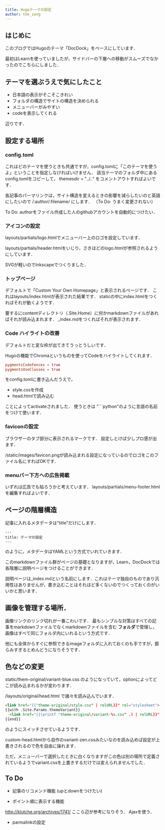 ```yaml
---
title: Hugoテーマの設定
author: the_zeng
---
```


## はじめに
このブログではHugoのテーマ「DocDock」をベースにしています．

最初はLearnを使っていましたが，サイドバーの下層への移動がスムーズでなかったのでこちらにしました．



## テーマを選ぶうえで気にしたこと
- 日本語の表示がそこそこきれい
- フォルダの構造でサイトの構造を決められる
- メニューバーがみやすい
- codeを表示してくれる

辺りです．


## 設定する場所

### config.toml
これはどのテーマを使うときも共通ですが，config.tomlに「このテーマを使うよ」ということを指定しなければいけません．
該当テーマのフォルダ中にあるconfig.tomlをコピーして，
themesdir = "../.."
をコメントアウトすればよいです．

各記事のパーマリンクは，サイト構造を変えるときの影響を減らしたいのと英語にしたいので
/:author/:filename/
にします．
（To Do: うまく変更されない）

To Do:
authorをファイル作成した人のgithubアカウントを自動的につけたい．

### アイコンの設定
layouts/partials/logo.htmlでメニューバー上のロゴを設定しています．

layouts/partials/header.htmlをいじり，さきほどのlogo.htmlが参照されるようにしています．

SVGが軽いのでInkscapeでつくりました．

### トップページ
デフォルトで「Custom Your Own Homepage」と表示されるページです．
これはlayouts/index.htmlが表示された結果です．
staticの中にindex.htmlをつくればそれが動くようです．

要するにcontentディレクトリ（.Site.Home）に何かmarkdownファイルがあればそれが読み込まれます．
_index.mdをつくればそれが表示されます．

### Code ハイライトの改善
デフォルトだと変な枠が出てきてうっとうしいです．

Hugoの機能でChromaというものを使ってCodeをハイライトしてくれます．


```toml
pygmentsCodeFences = true
pygmentsUseClasses = true
```

をconfig.tomlに書き込んだうえで，

- style.cssを作成
- head.htmlで読み込む

ことによってactivateされました．
使うときは
"```python"のように言語の名前をつけて使います．



### faviconの設定
ブラウザーのタブ部分に表示されるマークです．
設定しとけば少しプロ感が出ます．

/static/images/favicon.pngが読み込まれる設定になっているのでロゴをこのファイル名にすればOKです．

### menuバー下方への広告掲載
いずれは広告でも貼ろうかと考えています．
layouts/partials/menu-footer.htmlを編集すればよいです．


## ページの階層構造
記事に入れるメタデータは"title"だけにします．
```
---
title: テーマの設定
---
```
のように，メタデータはYAMLという方式でいれていきます．

このmarkdownファイル群がページの基礎となりますが，Learn，DocDockでは各階層に説明ページをつけることができます．

説明ページは_index.mdという名前にします．これはテーマ独自のものであり汎用性はありませんが，書き込むことはそれほど多くないのでつくっておくのがいいかと思います．

## 画像を管理する場所．
画像リンクのリンク切れが一番こわいです．
最もシンプルな対策はすべての記事をmarkdownファイルでなくmarkdownファイルを含む **フォルダ**で管理し，画像はすべて同じフォルダ内にいれるという方式です．

他にも全体からすぐに参照できるimageフォルダに入れておくのも手ですが，膨らみすぎるとめんどうになりそうです．



## 色などの変更
static/them-original/variant-blue.css
のようになっていて，optionによってどこが読み込まれるかが変わります．

/layouts/original/head.html
で諸々を読み込んでいます．

```html
<link href="{{"theme-original/style.css" | relURL}}" rel="stylesheet">
{{with .Site.Params.themeVariant}}
  <link href="{{(printf "theme-original/variant-%s.css" .) | relURL}}" rel="stylesheet">
{{end}}
```
のようにスイッチさせているようです．

custom-head.htmlから自作のvariant-zen.cssみたいなのを読み込めば設定が上書きされるので色を自由に操れます．

ただ，メニューバーで選択したときに白くなりますがこの色は別の場所で定義されているようでvariant.cssを上書きするだけでは変えられませんでした．



## To Do
- 記事のリコメンド機能
(upとdownをつけたい)

- ポイント順に表示する機能

http://klutche.org/archives/1741/
ここら辺が参考になりそう．
Ajaxを使う．


- parmalinkの設定


